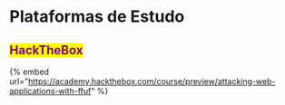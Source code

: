 # Plataformas de Estudo

## <mark style="color:purple;">**HackTheBox**</mark>

{% embed url="https://academy.hackthebox.com/course/preview/attacking-web-applications-with-ffuf" %}
